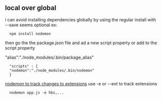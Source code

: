 

## local over global
i can avoid installing dependencies globally by using the regular install with --save seems optional
ex:
```
  npm install nodemon
```

then go the the package.json file and ad a new script property or add to the script property

"alias":"./node_modules/.bin/package_alias"

```
  "scripts" : {
  "nodemon":"./node_modules/.bin/nodemon"
  }
```

[nodemon to track changes to extensions](https://github.com/remy/nodemon)
use -e or --ext to track extensions
```
  nodemon app.js -e hbs,...
```
